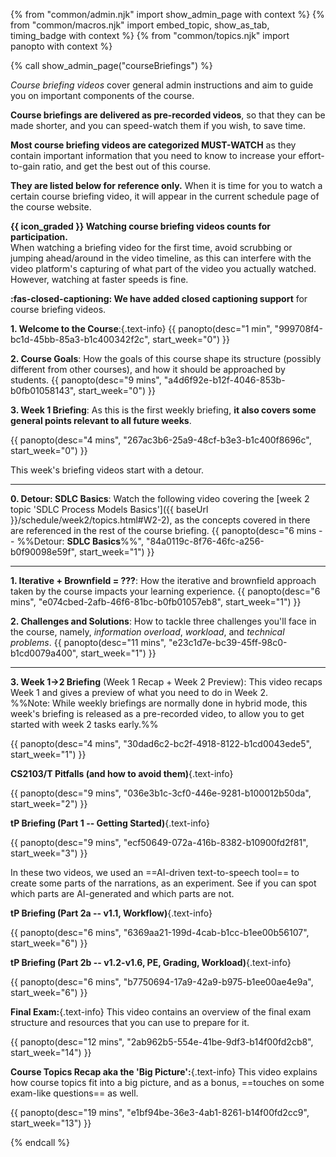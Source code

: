 {% from "common/admin.njk" import show_admin_page with context %}
{% from "common/macros.njk" import embed_topic, show_as_tab, timing_badge with context %}
{% from "common/topics.njk" import  panopto with context %}

{% call show_admin_page("courseBriefings") %}
<div id="main">

<p class="lead text-secondary"><em>Course briefing videos</em> cover general admin instructions and aim to guide you on important components of the course.</p>

**Course briefings are delivered as pre-recorded videos**, so that they can be made shorter, and you can speed-watch them if you wish, to save time.

**Most course briefing videos are categorized MUST-WATCH** as they contain important information that you need to know to increase your effort-to-gain ratio, and get the best out of this course.

**They are listed below for reference only.** When it is time for you to watch a certain course briefing video, it will appear in the current schedule page of the course website.


<!-- ==================================================== -->

<panel type="info" header="#### Week 1 Course Briefings" expanded>
<div id="course-briefing-w1">
<box seamless>

**{{ icon_graded }} Watching course briefing videos counts for participation.**<br>
When watching a briefing video for the first time, avoid <tooltip content="dragging a slider or timeline bar back and forth">scrubbing</tooltip> or jumping ahead/around in the video timeline, as this can interfere with the video platform's capturing of what part of the video you actually watched. However, watching at faster speeds is fine.

**:fas-closed-captioning: We have added closed captioning support** for course briefing videos.
</box>

****1. Welcome to the Course****:{.text-info}
{{ panopto(desc="1 min", "999708f4-bc1d-45bb-85a3-b1c400342f2c", start_week="0") }}

<span class="text-info">****2. Course Goals****</span>: How the goals of this course shape its structure (possibly different from other courses), and how it should be approached by students.
{{ panopto(desc="9 mins", "a4d6f92e-b12f-4046-853b-b0fb01058143", start_week="0") }}


<span class="text-info">****3. Week 1 Briefing****</span>: As this is the first weekly briefing, **it also covers some general points relevant to all future weeks**.

{{ panopto(desc="4 mins", "267ac3b6-25a9-48cf-b3e3-b1c400f8696c", start_week="0") }}
</div>
</panel>

<!-- ==================================================== -->

<panel type="info" header="#### Week 2 Course Briefings" expanded>
<div id="course-briefing-w2">

This week's briefing videos start with a detour.

<div class="indented-level2">

---

<span class="text-info">****0. Detour: SDLC Basics****</span>: Watch the following video covering the [week 2 topic 'SDLC Process Models Basics']({{ baseUrl }}/schedule/week2/topics.html#W2-2), as the concepts covered in there are referenced in the rest of the course briefing.
{{ panopto(desc="6 mins -- %%Detour: **SDLC Basics**%%", "84a0119c-8f76-46fc-a256-b0f90098e59f", start_week="1") }}

---
</div>


<span class="text-info">****1. Iterative + Brownfield = ???****</span>: How the iterative and brownfield approach taken by the course impacts your learning experience.
{{ panopto(desc="6 mins", "e074cbed-2afb-46f6-81bc-b0fb01057eb8", start_week="1") }}

<span class="text-info">****2. Challenges and Solutions****</span>: How to tackle three challenges you'll face in the course, namely, _information overload_, _workload_, and _technical problems_.
{{ panopto(desc="11 mins", "e23c1d7e-bc39-45ff-98c0-b1cd0079a400", start_week="1") }}

---

<span class="text-info">****3. Week 1->2 Briefing****</span> (Week 1 Recap + Week 2 Preview): This video recaps Week 1 and gives a preview of what you need to do in Week 2.<br>
%%Note: While weekly briefings are normally done in hybrid mode, this week's briefing is released as a pre-recorded video, to allow you to get started with week 2 tasks early.%%

{{ panopto(desc="4 mins", "30dad6c2-bc2f-4918-8122-b1cd0043ede5", start_week="1") }}
</div>
</panel>

<!-- ==================================================== -->

<panel type="info" header="#### Week 3 Course Briefings" expanded>
<div id="course-briefing-w3">


****CS2103/T Pitfalls (and how to avoid them)****{.text-info}

{{ panopto(desc="9 mins", "036e3b1c-3cf0-446e-9281-b100012b50da", start_week="2") }}

</div>
</panel>

<!-- ==================================================== -->

<panel type="info" header="#### Week 4 Course Briefings" expanded>
<div id="course-briefing-w4">


****tP Briefing (Part 1 -- Getting Started)****{.text-info}

{{ panopto(desc="9 mins", "ecf50649-072a-416b-8382-b10900fd2f81", start_week="3") }}

</div>
</panel>

<!-- ==================================================== -->

<panel type="info" header="#### Week 7 Course Briefings" expanded>
<div id="course-briefing-w7">

<box type="warning" header="Noticed anything odd about the videos below?" seamless>

In these two videos, we used an ==AI-driven text-to-speech tool== to create some parts of the narrations, as an experiment. See if you can spot which parts are AI-generated and which parts are not.
</box>

****tP Briefing (Part 2a -- v1.1, Workflow)****{.text-info}


{{ panopto(desc="6 mins", "6369aa21-199d-4cab-b1cc-b1ee00b56107", start_week="6") }}

****tP Briefing (Part 2b -- v1.2-v1.6, PE, Grading, Workload)****{.text-info}

{{ panopto(desc="6 mins", "b7750694-17a9-42a9-b975-b1ee00ae4e9a", start_week="6") }}

</div>
</panel>

<!-- ==================================================== -->

<panel type="info" header="#### Week 13 Course Briefings" expanded>
<div id="course-briefing-w13">

****Final Exam:****{.text-info} This video contains an overview of the final exam structure and resources that you can use to prepare for it.

{{ panopto(desc="12 mins", "2ab962b5-554e-41be-9df3-b14f00fd2cb8", start_week="14") }}

****Course Topics Recap aka the 'Big Picture':****{.text-info} This video explains how course topics fit into a big picture, and as a bonus, ==touches on some exam-like questions== as well.

{{ panopto(desc="19 mins", "e1bf94be-36e3-4ab1-8261-b14f00fd2cc9", start_week="13") }}

</div>
</panel>

<!-- ==================================================== -->

</div>
{% endcall %}
